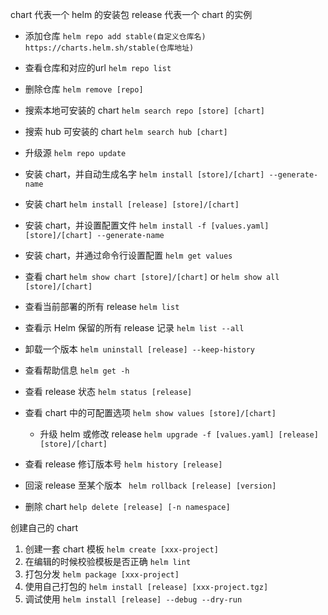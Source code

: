 chart 代表一个 helm 的安装包
release 代表一个 chart  的实例

* 添加仓库 `helm repo add stable(自定义仓库名) https://charts.helm.sh/stable(仓库地址)`
* 查看仓库和对应的url `helm repo list`
* 删除仓库 `helm remove [repo]`
* 搜索本地可安装的 chart `helm search repo [store] [chart]`
* 搜索 hub 可安装的 chart `helm search hub [chart]`
* 升级源 `helm repo update`
* 安装 chart，并自动生成名字 `helm install [store]/[chart] --generate-name`
* 安装 chart `helm install [release] [store]/[chart]`
* 安装 chart，并设置配置文件 `helm install -f [values.yaml] [store]/[chart] --generate-name`
* 安装 chart，并通过命令行设置配置 `helm get values `
* 查看 chart `helm show chart [store]/[chart]` or `helm show all [store]/[chart]`
* 查看当前部署的所有 release `helm list`
* 查看示 Helm 保留的所有 release 记录 `helm list --all`
* 卸载一个版本 `helm uninstall [release] --keep-history`
* 查看帮助信息 `helm get -h`
* 查看 release 状态 `helm status [release]` 
* 查看 chart 中的可配置选项 `helm show values [store]/[chart]`
    * 升级 helm 或修改 release  `helm upgrade -f [values.yaml] [release] [store]/[chart]`

* 查看 release 修订版本号 `helm history [release]`
* 回滚 release 至某个版本 ` helm rollback [release] [version]`
* 删除 chart `help delete [release] [-n namespace]`

创建自己的 chart

1. 创建一套 chart 模板 `helm create [xxx-project]`
2. 在编辑的时候校验模板是否正确 `helm lint`
3. 打包分发 `helm package [xxx-project]`
4. 使用自己打包的 `helm install [release] [xxx-project.tgz]`
5. 调试使用 `helm install [release] --debug --dry-run`